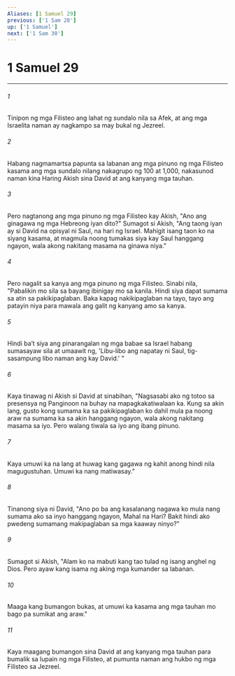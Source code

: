 ```yaml
---
Aliases: [1 Samuel 29]
previous: ['1 Sam 28']
up: ['1 Samuel']
next: ['1 Sam 30']
---
```

# 1 Samuel 29

***

###### 1
Tinipon ng mga Filisteo ang lahat ng sundalo nila sa Afek, at ang mga Israelita naman ay nagkampo sa may bukal ng Jezreel. 

###### 2
Habang nagmamartsa papunta sa labanan ang mga pinuno ng mga Filisteo kasama ang mga sundalo nilang nakagrupo ng 100 at 1,000, nakasunod naman kina Haring Akish sina David at ang kanyang mga tauhan. 

###### 3
Pero nagtanong ang mga pinuno ng mga Filisteo kay Akish, "Ano ang ginagawa ng mga Hebreong iyan dito?" Sumagot si Akish, "Ang taong iyan ay si David na opisyal ni Saul, na hari ng Israel. Mahigit isang taon ko na siyang kasama, at magmula noong tumakas siya kay Saul hanggang ngayon, wala akong nakitang masama na ginawa niya." 

###### 4
Pero nagalit sa kanya ang mga pinuno ng mga Filisteo. Sinabi nila, "Pabalikin mo sila sa bayang ibinigay mo sa kanila. Hindi siya dapat sumama sa atin sa pakikipaglaban. Baka kapag nakikipaglaban na tayo, tayo ang patayin niya para mawala ang galit ng kanyang amo sa kanya. 

###### 5
Hindi baʼt siya ang pinarangalan ng mga babae sa Israel habang sumasayaw sila at umaawit ng, 'Libu-libo ang napatay ni Saul, tig-sasampung libo naman ang kay David.' " 

###### 6
Kaya tinawag ni Akish si David at sinabihan, "Nagsasabi ako ng totoo sa presensya ng Panginoon na buhay na mapagkakatiwalaan ka. Kung sa akin lang, gusto kong sumama ka sa pakikipaglaban ko dahil mula pa noong araw na sumama ka sa akin hanggang ngayon, wala akong nakitang masama sa iyo. Pero walang tiwala sa iyo ang ibang pinuno. 

###### 7
Kaya umuwi ka na lang at huwag kang gagawa ng kahit anong hindi nila magugustuhan. Umuwi ka nang matiwasay." 

###### 8
Tinanong siya ni David, "Ano po ba ang kasalanang nagawa ko mula nang sumama ako sa inyo hanggang ngayon, Mahal na Hari? Bakit hindi ako pwedeng sumamang makipaglaban sa mga kaaway ninyo?" 

###### 9
Sumagot si Akish, "Alam ko na mabuti kang tao tulad ng isang anghel ng Dios. Pero ayaw kang isama ng aking mga kumander sa labanan. 

###### 10
Maaga kang bumangon bukas, at umuwi ka kasama ang mga tauhan mo bago pa sumikat ang araw." 

###### 11
Kaya maagang bumangon sina David at ang kanyang mga tauhan para bumalik sa lupain ng mga Filisteo, at pumunta naman ang hukbo ng mga Filisteo sa Jezreel.
